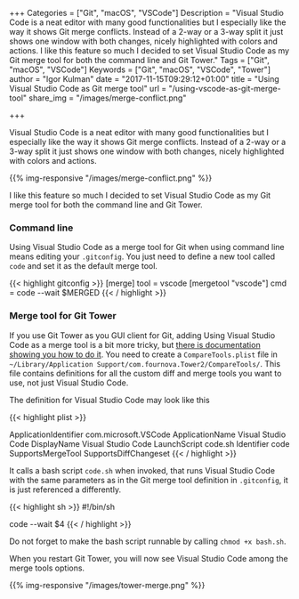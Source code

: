 +++
Categories = ["Git", "macOS", "VSCode"]
Description = "Visual Studio Code is a neat editor with many good functionalities but I especially like the way it shows Git merge conflicts. Instead of a 2-way or a 3-way split it just shows one window with both changes, nicely highlighted with colors and actions. I like this feature so much I decided to set Visual Studio Code as my Git merge tool for both the command line and Git Tower."
Tags = ["Git", "macOS", "VSCode"]
Keywords = ["Git", "macOS", "VSCode", "Tower"]
author = "Igor Kulman"
date = "2017-11-15T09:29:12+01:00"
title = "Using Visual Studio Code as Git merge tool"
url = "/using-vscode-as-git-merge-tool"
share_img = "/images/merge-conflict.png"

+++

Visual Studio Code is a neat editor with many good functionalities but I especially like the way it shows Git merge conflicts. Instead of a 2-way or a 3-way split it just shows one window with both changes, nicely highlighted with colors and actions. 

{{% img-responsive "/images/merge-conflict.png" %}}

I like this feature so much I decided to set Visual Studio Code as my Git merge tool for both the command line and Git Tower.

### Command line

Using Visual Studio Code as a merge tool for Git when using command line means editing your `.gitconfig`. You just need to define a new tool called `code` and set it as the default merge tool.

{{< highlight gitconfig >}}
[merge]
        tool = vscode
[mergetool "vscode"]
        cmd = code --wait $MERGED
{{< / highlight >}}

<!--more-->

### Merge tool for Git Tower

If you use Git Tower as you GUI client for Git, adding Using Visual Studio Code as a merge tool is a bit more tricky, but [there is documentation showing you how to do it](https://www.git-tower.com/help/mac/integration/custom-diff-tools). You need to create a `CompareTools.plist` file in `~/Library/Application Support/com.fournova.Tower2/CompareTools/`. This file contains definitions for all the custom diff and merge tools you want to use, not just Visual Studio Code. 

The definition for Visual Studio Code may look like this

{{< highlight plist >}}
<?xml version="1.0" encoding="UTF-8"?>
<!DOCTYPE plist PUBLIC "-//Apple//DTD PLIST 1.0//EN" 
    "http://www.apple.com/DTDs/PropertyList-1.0.dtd">
<plist version="1.0">
<array>    
    <dict>
        <key>ApplicationIdentifier</key>
        <string>com.microsoft.VSCode</string>
        <key>ApplicationName</key>
        <string>Visual Studio Code</string>
        <key>DisplayName</key>
        <string>Visual Studio Code</string>
        <key>LaunchScript</key>
        <string>code.sh</string>
        <key>Identifier</key>
        <string>code</string>
        <key>SupportsMergeTool</key>
        <true/>
        <key>SupportsDiffChangeset</key>
        <false/>
    </dict>
</array>
</plist>
{{< / highlight >}}

It calls a bash script `code.sh` when invoked, that runs Visual Studio Code with the same parameters as in the Git merge tool definition in `.gitconfig`, it is just referenced a differently. 

{{< highlight sh >}}
 #!/bin/sh

code --wait $4
{{< / highlight >}}

Do not forget to make the bash script runnable by calling `chmod +x bash.sh`.

When you restart Git Tower, you will now see Visual Studio Code among the merge tools options.

{{% img-responsive "/images/tower-merge.png" %}}
